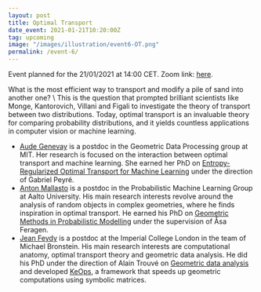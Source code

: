 ```yaml
---
layout: post
title: Optimal Transport
date_event: 2021-01-21T10:20:00Z
tag: upcoming
image: "/images/illustration/event6-OT.png"
permalink: /event-6/
---
```

Event planned for the 21/01/2021 at 14:00 CET. Zoom link: [here](https://dtudk.zoom.us/j/61595706831).

What is the most efficient way to transport and modify a pile of sand into another one? \\
This is the question that prompted brilliant scientists like Monge, Kantorovich, Villani and Figali to investigate the theory of transport between two distributions. Today, optimal transport is an invaluable theory for comparing probability distributions, and it yields countless applications in computer vision or machine learning.

- [Aude Genevay](https://audeg.github.io/) is a postdoc in the Geometric Data Processing group at MIT. Her research is focused on the interaction between optimal transport and machine learning. She earned her PhD on [Entropy-Regularized Optimal Transport for Machine Learning](https://audeg.github.io/publications/these_aude.pdf) under the direction of Gabriel Peyré.
- [Anton Mallasto](https://sites.google.com/view/antonmallasto/home) is a postdoc in the Probabilistic Machine Learning Group at Aalto University. His main research interests revolve around the analysis of random objects in complex geometries, where he finds inspiration in optimal transport. He earned his PhD on [Geometric Methods in Probabilistic Modelling](https://curis.ku.dk/portal/files/233743401/Mallasto_PhD_thesis_copy.pdf) under the supervision of Åsa Feragen.
- [Jean Feydy](https://www.jeanfeydy.com/) is a postdoc at the Imperial College London in the team of Michael Bronstein. His main research interests are computational anatomy, optimal transport theory and geometric data analysis. He did his PhD under the direction of Alain Trouvé on [Geometric data analysis](https://www.jeanfeydy.com/geometric_data_analysis.pdf) and developed [KeOps](https://www.kernel-operations.io/keops/index.html), a framework that speeds up geometric computations using symbolic matrices.
